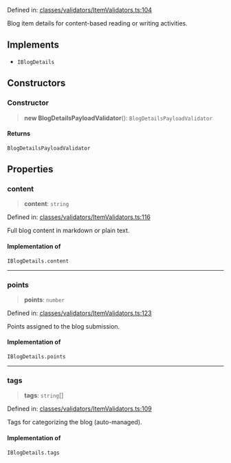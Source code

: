Defined in: [classes/validators/ItemValidators.ts:104](https://github.com/continuousactivelearning/vibe/blob/93348bcba2a36924136fc58524ad1ed4cb960f87/backend/src/modules/courses/classes/validators/ItemValidators.ts#L104)

Blog item details for content-based reading or writing activities.

## Implements

- `IBlogDetails`

## Constructors

### Constructor

> **new BlogDetailsPayloadValidator**(): `BlogDetailsPayloadValidator`

#### Returns

`BlogDetailsPayloadValidator`

## Properties

### content

> **content**: `string`

Defined in: [classes/validators/ItemValidators.ts:116](https://github.com/continuousactivelearning/vibe/blob/93348bcba2a36924136fc58524ad1ed4cb960f87/backend/src/modules/courses/classes/validators/ItemValidators.ts#L116)

Full blog content in markdown or plain text.

#### Implementation of

`IBlogDetails.content`

***

### points

> **points**: `number`

Defined in: [classes/validators/ItemValidators.ts:123](https://github.com/continuousactivelearning/vibe/blob/93348bcba2a36924136fc58524ad1ed4cb960f87/backend/src/modules/courses/classes/validators/ItemValidators.ts#L123)

Points assigned to the blog submission.

#### Implementation of

`IBlogDetails.points`

***

### tags

> **tags**: `string`[]

Defined in: [classes/validators/ItemValidators.ts:109](https://github.com/continuousactivelearning/vibe/blob/93348bcba2a36924136fc58524ad1ed4cb960f87/backend/src/modules/courses/classes/validators/ItemValidators.ts#L109)

Tags for categorizing the blog (auto-managed).

#### Implementation of

`IBlogDetails.tags`

